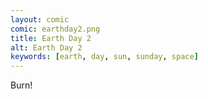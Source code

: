 ```yaml
---
layout: comic
comic: earthday2.png
title: Earth Day 2
alt: Earth Day 2
keywords: [earth, day, sun, sunday, space]
---
```


Burn!